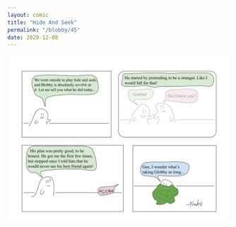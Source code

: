 ```yaml
---
layout: comic
title: "Hide And Seek"
permalink: "/blobby/45"
date: 2020-12-08
---
```

<img src="/comicsimages/12-08-20-Hide-And-Seek.svg"/>